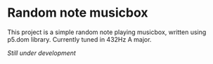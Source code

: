 # Random note musicbox

This project is a simple random note playing musicbox, written using p5.dom library.
Currently tuned in 432Hz A major.

_Still under development_
